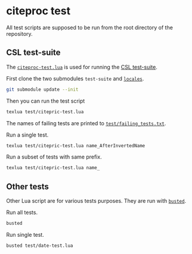 # citeproc test


All test scripts are supposed to be run from the root directory of the repository.


## CSL test-suite

The [`citeproc-test.lua`](https://github.com/zepinglee/citeproc-lua/tree/main/test/citeproc-test.lua) is used for running the [CSL test-suite](https://github.com/citation-style-language/test-suite).


First clone the two submodules `test-suite` and [`locales`](https://github.com/citation-style-language/locales).
```bash
git submodule update --init
```

Then you can run the test script
```bash
texlua test/citepric-test.lua
```

The names of failing tests are printed to [`test/failing_tests.txt`](https://github.com/zepinglee/citeproc-lua/tree/main/test/failing_tests.txt).


Run a single test.
```bash
texlua test/citepric-test.lua name_AfterInvertedName
```

Run a subset of tests with same prefix.
```bash
texlua test/citepric-test.lua name_
```


## Other tests

Other Lua script are for various tests purposes. They are run with [`busted`](https://github.com/Olivine-Labs/busted).

Run all tests.
```bash
busted
```

Run single test.
```bash
busted test/date-test.lua
```
